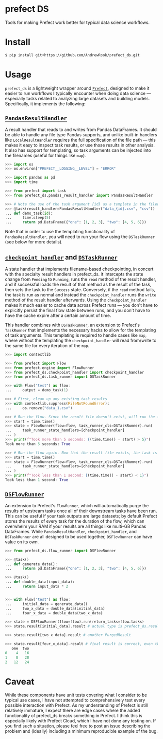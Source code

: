 # prefect DS
Tools for making Prefect work better for typical data science workflows.

# Install

```bash
$ pip install git+https://github.com/AndrewRook/prefect_ds.git
```

# Usage

`prefect_ds` is a lightweight wrapper around [`Prefect`](https://docs.prefect.io/), designed
to make it easier to run workflows I typically encounter when doing data science — especially
tasks related to analyzing large datasets and building models. Specifically, it implements the 
following:

## [`PandasResultHandler`](prefect_ds/pandas_result_handler.py)

A result handler that reads to and writes from Pandas DataFrames. It should be able to handle
any file type Pandas supports, and unlike built-in handlers like `LocalResultHandler` requires
the full specification of the file path — this makes it easy to inspect task results, or
use those results in other analysis. It also has support for templating, so task arguments
can be injected into the filenames (useful for things like `map`).

```python
>>> import os
>>> os.environ["PREFECT__LOGGING__LEVEL"] = "ERROR"

>>> import pandas as pd
>>> import time

>>> from prefect import task
>>> from prefect_ds.pandas_result_handler import PandasResultHandler 

>>> # Note the use of the task argument {id} as a template in the filename
>>> @task(result_handler=PandasResultHandler("data_{id}.csv", "csv"))
... def demo_task(id):
...     time.sleep(5)
...     return pd.DataFrame({"one": [1, 2, 3], "two": [4, 5, 6]})

```

Note that in order to use the templating functionality of `PandasResultHandler`, you will need
to run your flow using the `DSTaskRunner` (see below for more details).

## [`checkpoint_handler`](prefect_ds/checkpoint_handler.py) and [`DSTaskRunner`](prefect_ds/task_runner.py)

A state handler that implements filename-based checkpointing, in concert with the specialty 
result handlers in prefect_ds. It intercepts the state change from `Pending`
to `Running`, runs the `read` method of the result handler, and if successful loads
the result of that method as the result of the task, then sets the task to the `Success`
state. Conversely, if the `read` method fails, the task is run as normal and instead the
`checkpoint_handler` runs the `write` method of the result handler afterwards. Using the 
`checkpoint_handler` makes it much easier to cache data across Prefect runs — you don't have to
explicitly persist the final flow state between runs, and you don't have to have the cache expire
after a certain amount of time. 

This handler combines with `DSTaskRunner`, an extension to Prefect's `TaskRunner` that implements
the necessary hacks to allow for the templating of task arguments. This templating is required
to handle cases like `map`, where without the templating the `checkpoint_handler` will read from/write
to the same file for every iteration of the `map`. 

```python
>>> import contextlib

>>> from prefect import Flow
>>> from prefect.engine import FlowRunner
>>> from prefect_ds.checkpoint_handler import checkpoint_handler
>>> from prefect_ds.task_runner import DSTaskRunner

>>> with Flow("test") as flow:
...     output = demo_task(1)

>>> # First, clean up any existing task results
>>> with contextlib.suppress(FileNotFoundError):
...     os.remove("data_1.csv")

>>> # Run the flow. Since the result file doesn't exist, will run the task
>>> start = time.time()
>>> state = FlowRunner(flow=flow, task_runner_cls=DSTaskRunner).run(
...     task_runner_state_handlers=[checkpoint_handler]
... )
>>> print(f"Took more than 5 seconds: {(time.time() - start) > 5}")
Took more than 5 seconds: True

>>> # Run the flow again. Now that the result file exists, the task is short-circuited
>>> start = time.time()
>>> state = FlowRunner(flow=flow, task_runner_cls=DSTaskRunner).run(
...     task_runner_state_handlers=[checkpoint_handler]
... )
>>> print(f"Took less than 1 second: {(time.time() - start) < 1}")
Took less than 1 second: True

```

## [`DSFlowRunner`](prefect_ds/flow_runner.py)

An extension to Prefect's `FlowRunner`, which will automatically purge the results of upstream
tasks once all of their downstream tasks have been run. This can be useful if your task outputs are
large datasets; by default Prefect stores the results of every task for the duration of the
flow, which can overwhelm your RAM if your results are all things like multi-GB Pandas DataFrames.
While `PandasResultHandler`, `checkpoint_handler`, and `DSTaskRunner` are all designed to be used
together, `DSFlowRunner` can have value on its own.

```python
>>> from prefect_ds.flow_runner import DSFlowRunner

>>> @task()
... def generate_data():
...     return pd.DataFrame({"one": [1, 2, 3], "two": [4, 5, 6]})

>>> @task()
... def double_data(input_data):
...     return input_data * 2


>>> with Flow("test") as flow:
...     initial_data = generate_data()
...     two_x_data = double_data(initial_data)
...     four_x_data = double_data(two_x_data)

>>> state = DSFlowRunner(flow=flow).run(return_tasks=flow.tasks)
>>> state.result[initial_data].result # actual type is prefect_ds.result.PurgedResult

>>> state.result[two_x_data].result # another PurgedResult

>>> state.result[four_x_data].result # final result is correct, even though upstream results are gone
   one  two
0    4   16
1    8   20
2   12   24

```  

# Caveat
While these components have unit tests covering what I consider to be typical use cases, 
I have not attempted to comprehensively test every possible interaction with Prefect. 
As my understanding of Prefect is still relatively immature, I expect there 
are edge cases where the added functionality of prefect_ds breaks something in Prefect. I think
this is especially likely with Prefect Cloud, which I have not done any testing on. If you find
such a situation, please feel free to post an issue describing the problem and (ideally) including
a minimum reproducible example of the bug.